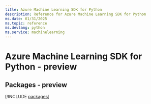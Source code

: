```yaml
---
title: Azure Machine Learning SDK for Python
description: Reference for Azure Machine Learning SDK for Python
ms.date: 01/31/2025
ms.topic: reference
ms.devlang: python
ms.service: machinelearning
---
```

# Azure Machine Learning SDK for Python - preview
## Packages - preview
[!INCLUDE [packages](machine-learning-index.md)]